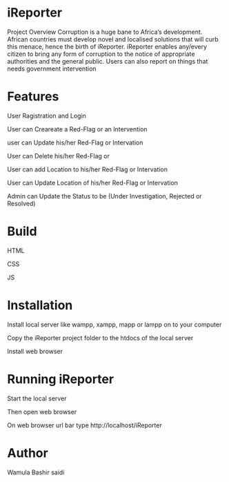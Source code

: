# iReporter

Project Overview
Corruption is a huge bane to Africa’s development. African countries must develop novel and
localised solutions that will curb this menace, hence the birth of iReporter. iReporter enables
any/every citizen to bring any form of corruption to the notice of appropriate authorities and the
general public. Users can also report on things that needs government intervention


# Features

User Ragistration and Login

User can Creareate a Red-Flag or an Intervention

user can Update his/her Red-Flag or Intervation

User can Delete his/her Red-Flag or 

User can add Location to his/her Red-Flag or Intervation

User can Update Location of his/her Red-Flag or Intervation

Admin can Update the Status to be (Under Investigation, Rejected or Resolved)

# Build
HTML

CSS

JS

# Installation
Install local server like wampp, xampp, mapp or lampp on to your computer

Copy the iReporter project folder to the htdocs of the local server

Install web browser

# Running iReporter
Start the local server

Then open web browser

On web browser url bar type http://localhost/iReporter 

# Author
Wamula Bashir saidi

